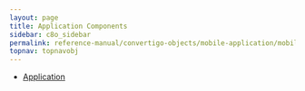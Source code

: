 ```yaml
---
layout: page
title: Application Components
sidebar: c8o_sidebar
permalink: reference-manual/convertigo-objects/mobile-application/mobile-components/application-components/
topnav: topnavobj
---
```

* [Application](application/)
